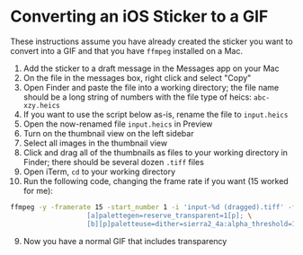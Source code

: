# Converting an iOS Sticker to a GIF

These instructions assume you have already created the sticker you want to convert into a GIF and that you have `ffmpeg` installed on a Mac.

1. Add the sticker to a draft message in the Messages app on your Mac
2. On the file in the messages box, right click and select "Copy"
3. Open Finder and paste the file into a working directory; the file name should be a long string of numbers with the file type of heics: `abc-xzy.heics`
4. If you want to use the script below as-is, rename the file to `input.heics`
5. Open the now-renamed file `input.heics` in Preview
6. Turn on the thumbnail view on the left sidebar
7. Select all images in the thumbnail view
8. Click and drag all of the thumbnails as files to your working directory in Finder; there should be several dozen `.tiff` files
9. Open iTerm, `cd` to your working directory
10. Run the following code, changing the frame rate if you want (15 worked for me):

```bash
ffmpeg -y -framerate 15 -start_number 1 -i 'input-%d (dragged).tiff' -filter_complex "[0:v]format=rgba,scale=400:-1:flags=lanczos,split[a][b]; \
                   [a]palettegen=reserve_transparent=1[p]; \
                   [b][p]paletteuse=dither=sierra2_4a:alpha_threshold=128[out]" -map "[out]" -loop 0 out.gif
```

9. Now you have a normal GIF that includes transparency
